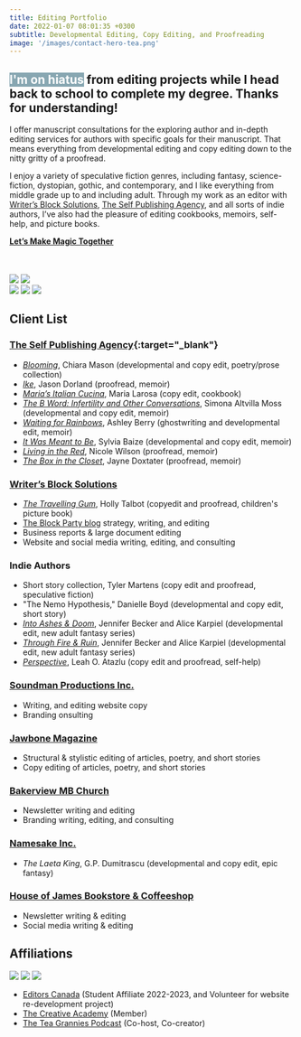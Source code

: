 ```yaml
---
title: Editing Portfolio
date: 2022-01-07 08:01:35 +0300
subtitle: Developmental Editing, Copy Editing, and Proofreading
image: '/images/contact-hero-tea.png'
---
```


<base target="_blank">

## <mark style="background-color: #87a6b1; color: #ffffff;">I'm on hiatus</mark> from editing projects while I head back to school to complete my degree. Thanks for understanding!


I offer manuscript consultations for the exploring author and in-depth editing services for authors with specific goals for their manuscript. That means everything from developmental editing and copy editing down to the nitty gritty of a proofread.

I enjoy a variety of speculative fiction genres, including fantasy, science-fiction, dystopian, gothic, and contemporary, and I like everything from middle grade up to and including adult. Through my work as an editor with [Writer’s Block Solutions](https://writersblocksolutions.ca/), [The Self Publishing Agency](https://theselfpublishingagency.com/), and all sorts of indie authors, I’ve also had the pleasure of editing cookbooks, memoirs, self-help, and picture books.

  <div class="section__navigation" style="padding-top: 0; padding-bottom: 50px;">
    <a href="/contact" class="button button--primary section-button"><b>Let’s Make Magic Together</b></a>
  </div>

<div class="gallery-box">
  <div class="gallery">
    <img src="/images/portfolio-through-fire-and-ruin.jpg" loading="lazy">
    <img src="/images/portfolio-waiting-for-rainbows.jpg" loading="lazy">
  </div>
</div>

<div class="gallery-box">
  <div class="gallery">
    <img src="/images/portfolio-marias-italian-cucina.jpg" loading="lazy">
    <img src="/images/portfolio-the-b-word.jpg" loading="lazy">
    <img src="/images/portfolio-jawbone-vol-1.jpg" loading="lazy">
  </div>
</div>

## Client List

### [The Self Publishing Agency](https://theselfpublishingagency.com/){:target="_blank"}
- [_Blooming_](https://www.amazon.ca/Blooming-Poetry-Seasons-Chiara-Mason/dp/1738816125), Chiara Mason (developmental and copy edit, poetry/prose collection)
- [_Ike_](https://lovereadingike.com/), Jason Dorland (proofread, memoir)
- [_Maria’s Italian Cucina_](https://theselfpublishingagency.com/authors/2000/), Maria Larosa (copy edit, cookbook)
- [_The B Word: Infertility and Other Conversations_](https://theselfpublishingagency.com/authors/the-b-word/), Simona Altvilla Moss (developmental and copy edit, memoir)
- [_Waiting for Rainbows_](https://theselfpublishingagency.com/authors/waiting-for-rainbows/), Ashley Berry (ghostwriting and developmental edit, memoir)
- [_It Was Meant to Be_](https://theselfpublishingagency.com/authors/it-meant-to-be/), Sylvia Baize (developmental and copy edit, memoir)
- [_Living in the Red_](https://theselfpublishingagency.com/authors/1628/), Nicole Wilson (proofread, memoir)
- [_The Box in the Closet_](https://www.jaynesbook.com/), Jayne Doxtater (proofread, memoir)

### [Writer’s Block Solutions](https://writersblocksolutions.ca/)
- [_The Travelling Gum_](https://www.amazon.ca/Travelling-Gum-Holly-Talbot/dp/1777277027), Holly Talbot (copyedit and proofread, children's picture book)
- [The Block Party blog](https://writersblocksolutions.ca/blog/author/elisevolkman/) strategy, writing, and editing
- Business reports & large document editing
- Website and social media writing, editing, and consulting

### Indie Authors
- Short story collection, Tyler Martens (copy edit and proofread, speculative fiction)
- "The Nemo Hypothesis," Danielle Boyd (developmental and copy edit, short story)
- [_Into Ashes & Doom_](https://www.goodreads.com/book/show/78712134-into-ashes-and-doom), Jennifer Becker and Alice Karpiel (developmental edit, new adult fantasy series)
- [_Through Fire & Ruin_](https://app.thestorygraph.com/books/b3e67531-9d01-4711-b8a4-4aee7d1bbddb), Jennifer Becker and Alice Karpiel (developmental edit, new adult fantasy series)
- [_Perspective_](https://www.goodreads.com/book/show/61143559-perspective?from_search=true&from_srp=true&qid=WWT7nvnX2C&rank=1), Leah O. Atazlu (copy edit and proofread, self-help)

### [Soundman Productions Inc.](https://www.soundmanproductions.ca/)
- Writing, and editing website copy
- Branding onsulting

### [Jawbone Magazine](https://www.instagram.com/jawbonemagazine/)
- Structural & stylistic editing of articles, poetry, and short stories
- Copy editing of articles, poetry, and short stories

### [Bakerview MB Church](https://www.bakerview.org/)
- Newsletter writing and editing
- Branding writing, editing, and consulting

### [Namesake Inc.](https://www.namesake.ca/home)
- _The Laeta King_, G.P. Dumitrascu (developmental and copy edit, epic fantasy)

### [House of James Bookstore & Coffeeshop](https://houseofjames.com/)
- Newsletter writing & editing
- Social media writing & editing

## Affiliations

<div class="gallery-box">
  <div class="gallery">
    <img src="/images/editors-canada-affiliate.jpg" loading="lazy">
    <img src="/images/TCA-affiliate.jpg" loading="lazy">
    <img src="/images/the-tea-grannies-podcast.jpg" loading="lazy">
  </div>
</div>

- [Editors Canada](https://www.editors.ca/) (Student Affiliate 2022-2023, and Volunteer for website re-development project)
- [The Creative Academy](https://creativeacademyforwriters.com/) (Member)
- [The Tea Grannies Podcast](https://shows.acast.com/the-tea-grannies) (Co-host, Co-creator)